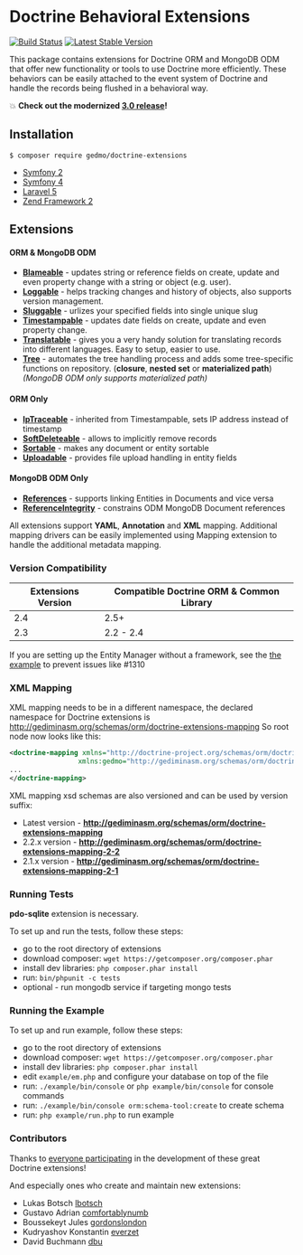 # Doctrine Behavioral Extensions

[![Build Status](https://travis-ci.org/Atlantic18/DoctrineExtensions.svg?branch=v2.4.x)](https://travis-ci.org/Atlantic18/DoctrineExtensions)
[![Latest Stable Version](https://poser.pugx.org/gedmo/doctrine-extensions/version)](https://packagist.org/packages/gedmo/doctrine-extensions)

This package contains extensions for Doctrine ORM and MongoDB ODM that offer new functionality or tools to use Doctrine
more efficiently. These behaviors can be easily attached to the event system of Doctrine and handle the records being
flushed in a behavioral way.

:boom: **Check out the modernized [3.0 release](https://github.com/Atlantic18/DoctrineExtensions/releases/tag/v3.0.0)!**

## Installation

    $ composer require gedmo/doctrine-extensions

* [Symfony 2](/doc/symfony2.md)
* [Symfony 4](/doc/symfony4.md)
* [Laravel 5](https://www.laraveldoctrine.org/docs/1.3/extensions)
* [Zend Framework 2](/doc/zendframework2.md)

## Extensions

#### ORM & MongoDB ODM

- [**Blameable**](/doc/blameable.md) - updates string or reference fields on create, update and even property change with a string or object (e.g. user).
- [**Loggable**](/doc/loggable.md) - helps tracking changes and history of objects, also supports version management.
- [**Sluggable**](/doc/sluggable.md) - urlizes your specified fields into single unique slug
- [**Timestampable**](/doc/timestampable.md) - updates date fields on create, update and even property change.
- [**Translatable**](/doc/translatable.md) - gives you a very handy solution for translating records into different languages. Easy to setup, easier to use.
- [**Tree**](/doc/tree.md) - automates the tree handling process and adds some tree-specific functions on repository.
(**closure**, **nested set** or **materialized path**)
  _(MongoDB ODM only supports materialized path)_

#### ORM Only

- [**IpTraceable**](/doc/ip_traceable.md) - inherited from Timestampable, sets IP address instead of timestamp
- [**SoftDeleteable**](/doc/softdeleteable.md) - allows to implicitly remove records
- [**Sortable**](/doc/sortable.md) - makes any document or entity sortable
- [**Uploadable**](/doc/uploadable.md) - provides file upload handling in entity fields

#### MongoDB ODM Only

- [**References**](/doc/references.md) - supports linking Entities in Documents and vice versa
- [**ReferenceIntegrity**](/doc/reference_integrity.md) - constrains ODM MongoDB Document references

All extensions support **YAML**, **Annotation** and **XML** mapping. Additional mapping drivers
can be easily implemented using Mapping extension to handle the additional metadata mapping.

### Version Compatibility

| Extensions Version | Compatible Doctrine ORM & Common Library |
| --- | --- |
| 2.4 | 2.5+ |
| 2.3 | 2.2 - 2.4 |

If you are setting up the Entity Manager without a framework, see the [the example](/example/em.php) to prevent issues like #1310

### XML Mapping

XML mapping needs to be in a different namespace, the declared namespace for
Doctrine extensions is http://gediminasm.org/schemas/orm/doctrine-extensions-mapping
So root node now looks like this:

```xml
<doctrine-mapping xmlns="http://doctrine-project.org/schemas/orm/doctrine-mapping"
                 xmlns:gedmo="http://gediminasm.org/schemas/orm/doctrine-extensions-mapping">
...
</doctrine-mapping>
```

XML mapping xsd schemas are also versioned and can be used by version suffix:

- Latest version - **http://gediminasm.org/schemas/orm/doctrine-extensions-mapping**
- 2.2.x version - **http://gediminasm.org/schemas/orm/doctrine-extensions-mapping-2-2**
- 2.1.x version - **http://gediminasm.org/schemas/orm/doctrine-extensions-mapping-2-1**

### Running Tests

**pdo-sqlite** extension is necessary.

To set up and run the tests, follow these steps:

- go to the root directory of extensions
- download composer: `wget https://getcomposer.org/composer.phar`
- install dev libraries: `php composer.phar install`
- run: `bin/phpunit -c tests`
- optional - run mongodb service if targeting mongo tests

### Running the Example

To set up and run example, follow these steps:

- go to the root directory of extensions
- download composer: `wget https://getcomposer.org/composer.phar`
- install dev libraries: `php composer.phar install`
- edit `example/em.php` and configure your database on top of the file
- run: `./example/bin/console` or `php example/bin/console` for console commands
- run: `./example/bin/console orm:schema-tool:create` to create schema
- run: `php example/run.php` to run example

### Contributors

Thanks to [everyone participating](http://github.com/l3pp4rd/DoctrineExtensions/contributors) in
the development of these great Doctrine extensions!

And especially ones who create and maintain new extensions:

- Lukas Botsch [lbotsch](http://github.com/lbotsch)
- Gustavo Adrian [comfortablynumb](http://github.com/comfortablynumb)
- Boussekeyt Jules [gordonslondon](http://github.com/gordonslondon)
- Kudryashov Konstantin [everzet](http://github.com/everzet)
- David Buchmann [dbu](https://github.com/dbu)
